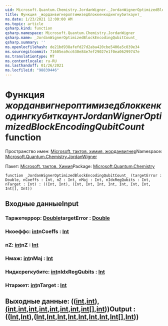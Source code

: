 ```yaml
---
uid: Microsoft.Quantum.Chemistry.JordanWigner._JordanWignerOptimizedBlockEncodingQubitCount_
title: Функция _жорданвигнероптимизедблоккенкодингкубиткаунт_
ms.date: 1/23/2021 12:00:00 AM
ms.topic: article
qsharp.kind: function
qsharp.namespace: Microsoft.Quantum.Chemistry.JordanWigner
qsharp.name: _JordanWignerOptimizedBlockEncodingQubitCount_
qsharp.summary: ''
ms.openlocfilehash: de21bd938afefd27d2aba420cbe5406a5c039e34
ms.sourcegitcommit: 71605ea9cc630e84e7ef29027e1f0ea06299747e
ms.translationtype: MT
ms.contentlocale: ru-RU
ms.lasthandoff: 01/26/2021
ms.locfileid: "98839446"
---
```

# <a name="_jordanwigneroptimizedblockencodingqubitcount_-function"></a><span data-ttu-id="38b01-102">Функция _жорданвигнероптимизедблоккенкодингкубиткаунт_</span><span class="sxs-lookup"><span data-stu-id="38b01-102">_JordanWignerOptimizedBlockEncodingQubitCount_ function</span></span>

<span data-ttu-id="38b01-103">Пространство имен: [Microsoft. тактов. химия. жорданвигнер](xref:Microsoft.Quantum.Chemistry.JordanWigner)</span><span class="sxs-lookup"><span data-stu-id="38b01-103">Namespace: [Microsoft.Quantum.Chemistry.JordanWigner](xref:Microsoft.Quantum.Chemistry.JordanWigner)</span></span>

<span data-ttu-id="38b01-104">Пакет: [Microsoft. тактов. Химия](https://nuget.org/packages/Microsoft.Quantum.Chemistry)</span><span class="sxs-lookup"><span data-stu-id="38b01-104">Package: [Microsoft.Quantum.Chemistry](https://nuget.org/packages/Microsoft.Quantum.Chemistry)</span></span>




```qsharp
function _JordanWignerOptimizedBlockEncodingQubitCount_ (targetError : Double, nCoeffs : Int, nZ : Int, nMaj : Int, nIdxRegQubits : Int, nTarget : Int) : ((Int, Int), (Int, Int, Int, Int, Int, Int, Int, Int[], Int))
```


## <a name="input"></a><span data-ttu-id="38b01-105">Входные данные</span><span class="sxs-lookup"><span data-stu-id="38b01-105">Input</span></span>

### <a name="targeterror--double"></a><span data-ttu-id="38b01-106">Таржетеррор: [Double](xref:microsoft.quantum.lang-ref.double)</span><span class="sxs-lookup"><span data-stu-id="38b01-106">targetError : [Double](xref:microsoft.quantum.lang-ref.double)</span></span>




### <a name="ncoeffs--int"></a><span data-ttu-id="38b01-107">Нкоеффс: [int](xref:microsoft.quantum.lang-ref.int)</span><span class="sxs-lookup"><span data-stu-id="38b01-107">nCoeffs : [Int](xref:microsoft.quantum.lang-ref.int)</span></span>




### <a name="nz--int"></a><span data-ttu-id="38b01-108">nZ: [int](xref:microsoft.quantum.lang-ref.int)</span><span class="sxs-lookup"><span data-stu-id="38b01-108">nZ : [Int](xref:microsoft.quantum.lang-ref.int)</span></span>




### <a name="nmaj--int"></a><span data-ttu-id="38b01-109">Нмаж: [int](xref:microsoft.quantum.lang-ref.int)</span><span class="sxs-lookup"><span data-stu-id="38b01-109">nMaj : [Int](xref:microsoft.quantum.lang-ref.int)</span></span>




### <a name="nidxregqubits--int"></a><span data-ttu-id="38b01-110">Нидксрегкубитс: [int](xref:microsoft.quantum.lang-ref.int)</span><span class="sxs-lookup"><span data-stu-id="38b01-110">nIdxRegQubits : [Int](xref:microsoft.quantum.lang-ref.int)</span></span>




### <a name="ntarget--int"></a><span data-ttu-id="38b01-111">Нтаржет: [int](xref:microsoft.quantum.lang-ref.int)</span><span class="sxs-lookup"><span data-stu-id="38b01-111">nTarget : [Int](xref:microsoft.quantum.lang-ref.int)</span></span>





## <a name="output--intintintintintintintintintintint"></a><span data-ttu-id="38b01-112">Выходные данные: (([int](xref:microsoft.quantum.lang-ref.int),[int](xref:microsoft.quantum.lang-ref.int)),[(int](xref:microsoft.quantum.lang-ref.int),[int](xref:microsoft.quantum.lang-ref.int),[int](xref:microsoft.quantum.lang-ref.int),[int](xref:microsoft.quantum.lang-ref.int),[int](xref:microsoft.quantum.lang-ref.int),[int](xref:microsoft.quantum.lang-ref.int),[int](xref:microsoft.quantum.lang-ref.int),[int](xref:microsoft.quantum.lang-ref.int)[],[int](xref:microsoft.quantum.lang-ref.int)))</span><span class="sxs-lookup"><span data-stu-id="38b01-112">Output : (([Int](xref:microsoft.quantum.lang-ref.int),[Int](xref:microsoft.quantum.lang-ref.int)),([Int](xref:microsoft.quantum.lang-ref.int),[Int](xref:microsoft.quantum.lang-ref.int),[Int](xref:microsoft.quantum.lang-ref.int),[Int](xref:microsoft.quantum.lang-ref.int),[Int](xref:microsoft.quantum.lang-ref.int),[Int](xref:microsoft.quantum.lang-ref.int),[Int](xref:microsoft.quantum.lang-ref.int),[Int](xref:microsoft.quantum.lang-ref.int)[],[Int](xref:microsoft.quantum.lang-ref.int)))</span></span>

